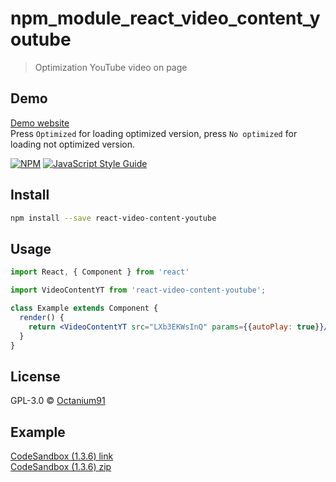 # npm_module_react_video_content_youtube

> Optimization YouTube video on page

## Demo
[Demo website](https://octanium91.github.io/p/optimization-video/react-demo/)<br />
Press `Optimized` for loading optimized version, press `No optimized` for loading not optimized version.

[![NPM](https://img.shields.io/npm/v/react-video-content-youtube.svg)](https://www.npmjs.com/package/react-video-content-youtube) [![JavaScript Style Guide](https://img.shields.io/badge/code_style-standard-brightgreen.svg)](https://standardjs.com)

## Install

```bash
npm install --save react-video-content-youtube
```

## Usage

```jsx
import React, { Component } from 'react'

import VideoContentYT from 'react-video-content-youtube';

class Example extends Component {
  render() {
    return <VideoContentYT src="LXb3EKWsInQ" params={{autoPlay: true}}/>
  }
}
```

## License

GPL-3.0 © [Octanium91](https://github.com/Octanium91)

## Example

[CodeSandbox (1.3.6) link](https://codesandbox.io/s/pedantic-hooks-en0iu?file=/src/index.js)<br />
[CodeSandbox (1.3.6) zip](https://github.com/Octanium91/npm_module_react_video_content_youtube/blob/main/example/codesandbox_react-video-content-youtube_1.3.6.zip)<br />
